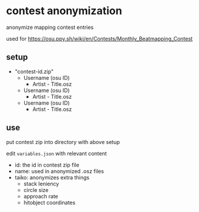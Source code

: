 # contest anonymization

anonymize mapping contest entries

used for https://osu.ppy.sh/wiki/en/Contests/Monthly_Beatmapping_Contest

## setup

- "contest-id.zip"
    - Username (osu ID)
        - Artist - Title.osz
    - Username (osu ID)
        - Artist - Title.osz
    - Username (osu ID)
        - Artist - Title.osz

## use

put contest zip into directory with above setup

edit `variables.json` with relevant content

- id: the id in contest zip file
- name: used in anonymized .osz files
- taiko: anonymizes extra things
    - stack leniency
    - circle size
    - approach rate
    - hitobject coordinates